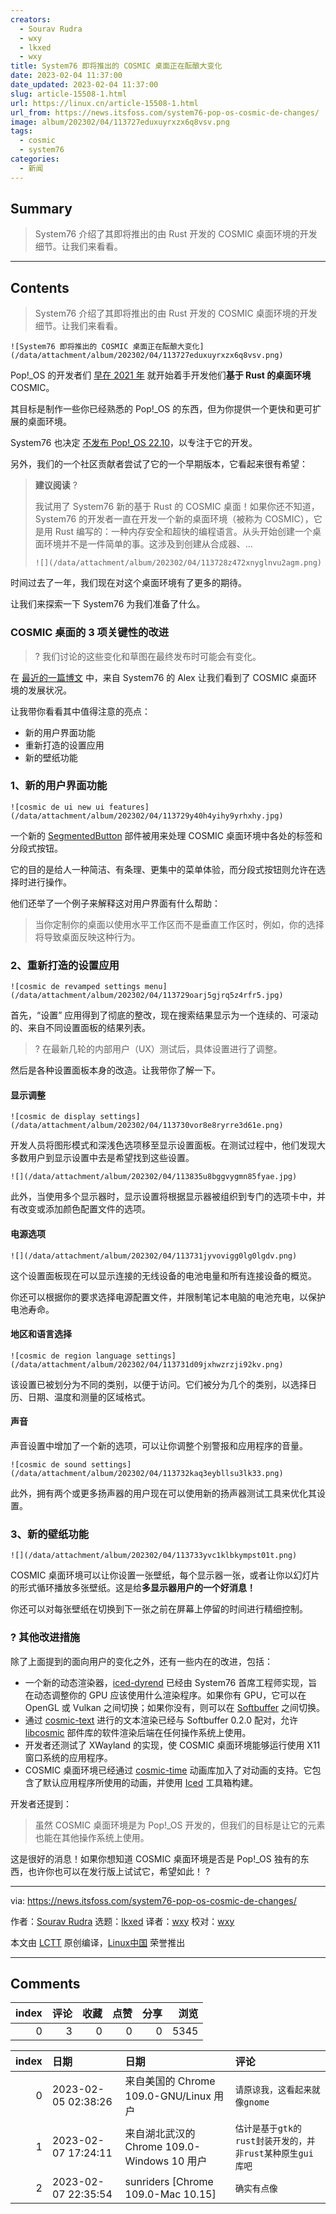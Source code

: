 ```yaml
---
creators:
  - Sourav Rudra
  - wxy
  - lkxed
  - wxy
title: System76 即将推出的 COSMIC 桌面正在酝酿大变化
date: 2023-02-04 11:37:00
date_updated: 2023-02-04 11:37:00
slug: article-15508-1.html
url: https://linux.cn/article-15508-1.html
url_from: https://news.itsfoss.com/system76-pop-os-cosmic-de-changes/
image: album/202302/04/113727eduxuyrxzx6q8vsv.png
tags:
  - cosmic
  - system76
categories:
  - 新闻
---
```


## Summary

> System76 介绍了其即将推出的由 Rust 开发的 COSMIC 桌面环境的开发细节。让我们来看看。

***

<!-- more -->

## Contents

> 
> System76 介绍了其即将推出的由 Rust 开发的 COSMIC 桌面环境的开发细节。让我们来看看。
> 
> 
> 

`![System76 即将推出的 COSMIC 桌面正在酝酿大变化](/data/attachment/album/202302/04/113727eduxuyrxzx6q8vsv.png)`

Pop!\_OS 的开发者们 [早在 2021 年](https://news.itsfoss.com/pop-os-cosmic-rust/) 就开始着手开发他们**基于 Rust 的桌面环境** COSMIC。

其目标是制作一些你已经熟悉的 Pop!\_OS 的东西，但为你提供一个更快和更可扩展的桌面环境。

System76 也决定 [不发布 Pop!\_OS 22.10](https://news.itsfoss.com/no-pop-os-21-10/)，以专注于它的开发。

另外，我们的一个社区贡献者尝试了它的一个早期版本，它看起来很有希望：

> 
> **建议阅读** ?
> 
> 
> 我试用了 System76 新的基于 Rust 的 COSMIC 桌面！如果你还不知道，System76 的开发者一直在开发一个新的桌面环境（被称为 COSMIC），它是用 Rust 编写的：一种内存安全和超快的编程语言。从头开始创建一个桌面环境并不是一件简单的事。这涉及到创建从合成器、...
> 
> 
> `![](/data/attachment/album/202302/04/113728z472xnyglnvu2agm.png)`
> 
> 
> 

时间过去了一年，我们现在对这个桌面环境有了更多的期待。

让我们来探索一下 System76 为我们准备了什么。

### COSMIC 桌面的 3 项关键性的改进

> 
> ? 我们讨论的这些变化和草图在最终发布时可能会有变化。
> 
> 
> 

在 [最近的一篇博文](https://blog.system76.com/post/more-on-cosmic-de-to-kick-off-2023) 中，来自 System76 的 Alex 让我们看到了 COSMIC 桌面环境的发展状况。

让我带你看看其中值得注意的亮点：

* 新的用户界面功能
* 重新打造的设置应用
* 新的壁纸功能

### 1、新的用户界面功能

`![cosmic de ui new ui features](/data/attachment/album/202302/04/113729y40h4yihy9yrhxhy.jpg)`

一个新的 [SegmentedButton](https://github.com/pop-os/libcosmic/pull/56) 部件被用来处理 COSMIC 桌面环境中各处的标签和分段式按钮。

它的目的是给人一种简洁、有条理、更集中的菜单体验，而分段式按钮则允许在选择时进行操作。

他们还举了一个例子来解释这对用户界面有什么帮助：

> 
> 当你定制你的桌面以使用水平工作区而不是垂直工作区时，例如，你的选择将导致桌面反映这种行为。
> 
> 
> 

### 2、重新打造的设置应用

`![cosmic de revamped settings menu](/data/attachment/album/202302/04/113729oarj5gjrq5z4rfr5.jpg)`

首先，“设置” 应用得到了彻底的整改，现在搜索结果显示为一个连续的、可滚动的、来自不同设置面板的结果列表。

> 
> ?️ 在最新几轮的内部用户（UX）测试后，具体设置进行了调整。
> 
> 
> 

然后是各种设置面板本身的改造。让我带你了解一下。

#### 显示调整

`![cosmic de display settings](/data/attachment/album/202302/04/113730vor8e8ryrre3d61e.png)`

开发人员将图形模式和深浅色选项移至显示设置面板。在测试过程中，他们发现大多数用户到显示设置中去是希望找到这些设置。

`![](/data/attachment/album/202302/04/113835u8bggvygmn85fyae.jpg)`

此外，当使用多个显示器时，显示设置将根据显示器被组织到专门的选项卡中，并有改变或添加颜色配置文件的选项。

#### 电源选项

`![](/data/attachment/album/202302/04/113731jyvovigg0lg0lgdv.png)`

这个设置面板现在可以显示连接的无线设备的电池电量和所有连接设备的概览。

你还可以根据你的要求选择电源配置文件，并限制笔记本电脑的电池充电，以保护电池寿命。

#### 地区和语言选择

`![cosmic de region language settings](/data/attachment/album/202302/04/113731d09jxhwzrzji92kv.png)`

该设置已被划分为不同的类别，以便于访问。它们被分为几个的类别，以选择日历、日期、温度和测量的区域格式。

#### 声音

声音设置中增加了一个新的选项，可以让你调整个别警报和应用程序的音量。

`![cosmic de sound settings](/data/attachment/album/202302/04/113732kaq3eybllsu3lk33.png)`

此外，拥有两个或更多扬声器的用户现在可以使用新的扬声器测试工具来优化其设置。

### 3、新的壁纸功能

`![](/data/attachment/album/202302/04/113733yvc1klbkympst01t.png)`

COSMIC 桌面环境可以让你设置一张壁纸，每个显示器一张，或者让你以幻灯片的形式循环播放多张壁纸。这是给**多显示器用户的一个好消息！**

你还可以对每张壁纸在切换到下一张之前在屏幕上停留的时间进行精细控制。

### ?️ 其他改进措施

除了上面提到的面向用户的变化之外，还有一些内在的改进，包括：

* 一个新的动态渲染器，[iced-dyrend](https://github.com/pop-os/iced/commit/f1310e47617c3046a3cd98e20e373247f19327af) 已经由 System76 首席工程师实现，旨在动态调整你的 GPU 应该使用什么渲染程序。如果你有 GPU，它可以在 OpenGL 或 Vulkan 之间切换；如果你没有，则可以在 [Softbuffer](https://github.com/rust-windowing/softbuffer/) 之间切换。
* 通过 [cosmic-text](https://github.com/pop-os/cosmic-text) 进行的文本渲染已经与 Softbuffer 0.2.0 配对，允许 [libcosmic](https://github.com/pop-os/libcosmic) 部件库的软件渲染后端在任何操作系统上使用。
* 开发者还测试了 XWayland 的实现，使 COSMIC 桌面环境能够运行使用 X11 窗口系统的应用程序。
* COSMIC 桌面环境已经通过 [cosmic-time](https://github.com/pop-os/cosmic-time) 动画库加入了对动画的支持。它包含了默认应用程序所使用的动画，并使用 [Iced](https://github.com/iced-rs/iced) 工具箱构建。

开发者还提到：

> 
> 虽然 COSMIC 桌面环境是为 Pop!\_OS 开发的，但我们的目标是让它的元素也能在其他操作系统上使用。
> 
> 
> 

这是很好的消息！如果你想知道 COSMIC 桌面环境是否是 Pop!\_OS 独有的东西，也许你也可以在发行版上试试它，希望如此！ ?

---

via: <https://news.itsfoss.com/system76-pop-os-cosmic-de-changes/>

作者：[Sourav Rudra](https://news.itsfoss.com/author/sourav/) 选题：[lkxed](https://github.com/lkxed) 译者：[wxy](https://github.com/wxy) 校对：[wxy](https://github.com/wxy)

本文由 [LCTT](https://github.com/LCTT/TranslateProject) 原创编译，[Linux中国](https://linux.cn/) 荣誉推出

***

## Comments


|   index |   评论 |   收藏 |   点赞 |   分享 |   浏览 |
|--------:|-------:|-------:|-------:|-------:|-------:|
|       0 |      3 |      0 |      0 |      0 |   5345 |

|   index | 日期                | 日期                                        | 评论                                                     |
|--------:|:--------------------|:--------------------------------------------|:---------------------------------------------------------|
|       0 | 2023-02-05 02:38:26 | 来自美国的 Chrome 109.0-GNU/Linux 用户      | `请原谅我，这看起来就像gnome`                            |
|       1 | 2023-02-07 17:24:11 | 来自湖北武汉的 Chrome 109.0-Windows 10 用户 | `估计是基于gtk的rust封装开发的，并非rust某种原生gui库吧` |
|       2 | 2023-02-07 22:35:54 | sunriders [Chrome 109.0-Mac 10.15]          | `确实有点像`                                             |
